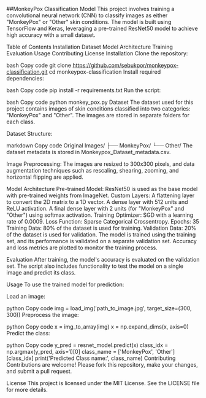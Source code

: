 
##MonkeyPox Classification Model
This project involves training a convolutional neural network (CNN) to classify images as either "MonkeyPox" or "Other" skin conditions. The model is built using TensorFlow and Keras, leveraging a pre-trained ResNet50 model to achieve high accuracy with a small dataset.

Table of Contents
Installation
Dataset
Model Architecture
Training
Evaluation
Usage
Contributing
License
Installation
Clone the repository:

bash
Copy code
git clone https://github.com/sebukpor/monkeypox-classification.git
cd monkeypox-classification
Install required dependencies:

bash
Copy code
pip install -r requirements.txt
Run the script:

bash
Copy code
python monkey_pox.py
Dataset
The dataset used for this project contains images of skin conditions classified into two categories: "MonkeyPox" and "Other". The images are stored in separate folders for each class.

Dataset Structure:

markdown
Copy code
Original Images/
    ├── MonkeyPox/
    └── Other/
The dataset metadata is stored in Monkeypox_Dataset_metadata.csv.

Image Preprocessing: The images are resized to 300x300 pixels, and data augmentation techniques such as rescaling, shearing, zooming, and horizontal flipping are applied.

Model Architecture
Pre-trained Model: ResNet50 is used as the base model with pre-trained weights from ImageNet.
Custom Layers:
A flattening layer to convert the 2D matrix to a 1D vector.
A dense layer with 512 units and ReLU activation.
A final dense layer with 2 units (for "MonkeyPox" and "Other") using softmax activation.
Training
Optimizer: SGD with a learning rate of 0.0009.
Loss Function: Sparse Categorical Crossentropy.
Epochs: 35
Training Data: 80% of the dataset is used for training.
Validation Data: 20% of the dataset is used for validation.
The model is trained using the training set, and its performance is validated on a separate validation set. Accuracy and loss metrics are plotted to monitor the training process.

Evaluation
After training, the model's accuracy is evaluated on the validation set. The script also includes functionality to test the model on a single image and predict its class.

Usage
To use the trained model for prediction:

Load an image:

python
Copy code
img = load_img('path_to_image.jpg', target_size=(300, 300))
Preprocess the image:

python
Copy code
x = img_to_array(img)
x = np.expand_dims(x, axis=0)
Predict the class:

python
Copy code
y_pred = resnet_model.predict(x)
class_idx = np.argmax(y_pred, axis=1)[0]
class_name = ['MonkeyPox', 'Other'][class_idx]
print('Predicted Class name:', class_name)
Contributing
Contributions are welcome! Please fork this repository, make your changes, and submit a pull request.

License
This project is licensed under the MIT License. See the LICENSE file for more details.

